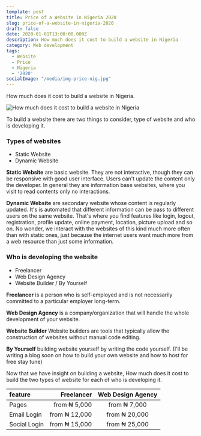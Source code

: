 ```yaml
---
template: post
title: Price of a Website in Nigeria 2020
slug: price-of-a-website-in-nigeria-2020
draft: false
date: 2020-01-01T13:00:00.000Z
description: How much does it cost to build a website in Nigeria
category: Web development
tags:
  - Website
  - Price
  - Nigeria
  - '2020'
socialImage: "/media/img-price-nig.jpg"
---
```


How much does it cost to build a website in Nigeria.

![How much does it cost to build a website in Nigeria](/media/img-price-nig.jpg)

To build a website there are two things to consider, type of website and who is developing it.

### Types of websites
- Static Website
- Dynamic Website

**Static Website** are basic website. They are not interactive, though they can be responsive with good user interface. Users can't update the content only the developer. In general they are information base websites, where you visit to read contents only no interactions.

**Dynamic Website** are secondary website whose content is regularly updated. It's is automated that different information can be pass to different users on the same website. That's where you find features like login, logout, registration, profile update, online payment, location, picture upload and so on. No wonder, we interact with the websites of this kind much more often than with static ones, just because the internet users want much more from a web resource than just some information.

### Who is developing the website
- Freelancer
- Web Design Agency
- Website Builder / By Yourself

**Freelancer** is a person who is self-employed and is not necessarily committed to a particular employer long-term.

**Web Design Agency** is a company/organization that will handle the whole development of your website.

**Website Builder** Website builders are tools that typically allow the construction of websites without manual code editing. 

**By Yourself** building website yourself by writing the code yourself. (I'll be writing a blog soon on how to build your own website and how to host for free stay tune)

Now that we have insight on building a website, How much does it cost to build the two types of website for each of who is developing it.

|   feature   | Freelancer  | Web Design Agency |
| :---        |    ----:   |          :---: |
| Pages       | from ₦ 5,000| from ₦ 7,000 |
| Email Login | from ₦ 12,000| from ₦ 20,000 |
| Social Login | from ₦ 15,000| from ₦ 25,000 |